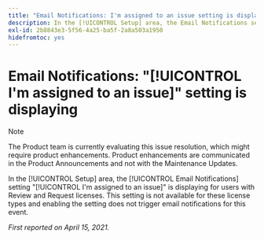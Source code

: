 ```yaml
---
title: "Email Notifications: I'm assigned to an issue setting is displaying"
description: In the [!UICONTROL Setup] area, the Email Notifications setting "I'm assigned to an issue" is displaying for users with Review and Request licenses. This setting is not available for these license types and enabling the setting does not trigger email notifications for this event.
exl-id: 2b8843e3-5f56-4a25-ba5f-2a8a503a1950
hidefromtoc: yes
---
```

# Email Notifications: "[!UICONTROL I'm assigned to an issue]" setting is displaying

<!--Article created by request-->

>[!NOTE]
>
>The Product team is currently evaluating this issue resolution, which might require product enhancements. Product enhancements are communicated in the Product Announcements and not with the Maintenance Updates.

In the [!UICONTROL Setup] area, the [!UICONTROL Email Notifications] setting "[!UICONTROL I'm assigned to an issue]" is displaying for users with Review and Request licenses. This setting is not available for these license types and enabling the setting does not trigger email notifications for this event.

_First reported on April 15, 2021._
